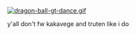 [![dragon-ball-gt-dance.gif](https://i.postimg.cc/tRwjmXmj/dragon-ball-gt-dance.gif)](https://postimg.cc/LhtwJMpC](https://media1.tenor.com/m/cfSoHht-IhgAAAAd/dragon-ball-gt-dance.gif))

y'all don't fw kakavege and truten like i do
